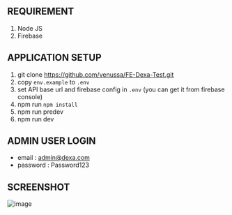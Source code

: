 ## REQUIREMENT
1. Node JS
2. Firebase

## APPLICATION SETUP
1. git clone https://github.com/venussa/FE-Dexa-Test.git
2. copy `env.example` to `.env`
3. set API base url and firebase config in `.env` (you can get it from firebase console)
4. npm run `npm install`
5. npm run predev
6. npm run dev

## ADMIN USER LOGIN
- email : admin@dexa.com
- password : Password123

## SCREENSHOT
![image](https://github.com/user-attachments/assets/ad2bf42e-de3b-4f6c-a77d-f1f735bc2ddf)
